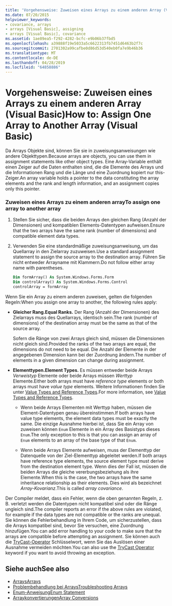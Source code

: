 ```yaml
---
title: 'Vorgehensweise: Zuweisen eines Arrays zu einem anderen Array (Visual Basic)'
ms.date: 07/20/2015
helpviewer_keywords:
- covariance, arrays
- arrays [Visual Basic], assigning
- arrays [Visual Basic], covariance
ms.assetid: 1ae89ea5-f292-4282-bcfc-e9b06b37fbd5
ms.openlocfilehash: a39888f19e5033a5c6622313fb7451d6463b2f7c
ms.sourcegitcommit: 2701302a99cafbe0d86d53d540eb0fa7e9b46b36
ms.translationtype: MT
ms.contentlocale: de-DE
ms.lasthandoff: 04/28/2019
ms.locfileid: "64858886"
---
```

# <a name="how-to-assign-one-array-to-another-array-visual-basic"></a><span data-ttu-id="97f6c-102">Vorgehensweise: Zuweisen eines Arrays zu einem anderen Array (Visual Basic)</span><span class="sxs-lookup"><span data-stu-id="97f6c-102">How to: Assign One Array to Another Array (Visual Basic)</span></span>

<span data-ttu-id="97f6c-103">Da Arrays Objekte sind, können Sie sie in zuweisungsanweisungen wie andere Objekttypen.</span><span class="sxs-lookup"><span data-stu-id="97f6c-103">Because arrays are objects, you can use them in assignment statements like other object types.</span></span> <span data-ttu-id="97f6c-104">Eine Array-Variable enthält einen Zeiger auf die Daten enthalten sind, die die Elemente des Arrays und die Informationen Rang und die Länge und eine Zuordnung kopiert nur this-Zeiger.</span><span class="sxs-lookup"><span data-stu-id="97f6c-104">An array variable holds a pointer to the data constituting the array elements and the rank and length information, and an assignment copies only this pointer.</span></span>

### <a name="to-assign-one-array-to-another-array"></a><span data-ttu-id="97f6c-105">Zuweisen eines Arrays zu einem anderen array</span><span class="sxs-lookup"><span data-stu-id="97f6c-105">To assign one array to another array</span></span>

1. <span data-ttu-id="97f6c-106">Stellen Sie sicher, dass die beiden Arrays den gleichen Rang (Anzahl der Dimensionen) und kompatiblen Elements-Datentypen aufweisen.</span><span class="sxs-lookup"><span data-stu-id="97f6c-106">Ensure that the two arrays have the same rank (number of dimensions) and compatible element data types.</span></span>

2. <span data-ttu-id="97f6c-107">Verwenden Sie eine standardmäßige zuweisungsanweisung, um das Quellarray in den Zielarray zuzuweisen.</span><span class="sxs-lookup"><span data-stu-id="97f6c-107">Use a standard assignment statement to assign the source array to the destination array.</span></span> <span data-ttu-id="97f6c-108">Führen Sie nicht entweder Arrayname mit Klammern.</span><span class="sxs-lookup"><span data-stu-id="97f6c-108">Do not follow either array name with parentheses.</span></span>

    ```vb
    Dim formArray() As System.Windows.Forms.Form
    Dim controlArray() As System.Windows.Forms.Control
    controlArray = formArray
    ```

<span data-ttu-id="97f6c-109">Wenn Sie ein Array zu einem anderen zuweisen, gelten die folgenden Regeln:</span><span class="sxs-lookup"><span data-stu-id="97f6c-109">When you assign one array to another, the following rules apply:</span></span>

- <span data-ttu-id="97f6c-110">**Gleicher Rang.**</span><span class="sxs-lookup"><span data-stu-id="97f6c-110">**Equal Ranks.**</span></span> <span data-ttu-id="97f6c-111">Der Rang (Anzahl der Dimensionen) des Zielarrays muss des Quellarrays, identisch sein.</span><span class="sxs-lookup"><span data-stu-id="97f6c-111">The rank (number of dimensions) of the destination array must be the same as that of the source array.</span></span>

  <span data-ttu-id="97f6c-112">Sofern die Ränge von zwei Arrays gleich sind, müssen die Dimensionen nicht gleich sind.</span><span class="sxs-lookup"><span data-stu-id="97f6c-112">Provided the ranks of the two arrays are equal, the dimensions do not need to be equal.</span></span> <span data-ttu-id="97f6c-113">Die Anzahl der Elemente in der angegebenen Dimension kann bei der Zuordnung ändern.</span><span class="sxs-lookup"><span data-stu-id="97f6c-113">The number of elements in a given dimension can change during assignment.</span></span>

- <span data-ttu-id="97f6c-114">**Elementtypen.**</span><span class="sxs-lookup"><span data-stu-id="97f6c-114">**Element Types.**</span></span> <span data-ttu-id="97f6c-115">Es müssen entweder beide Arrays *Verweistyp* Elemente oder beide Arrays müssen *Werttyp* Elemente.</span><span class="sxs-lookup"><span data-stu-id="97f6c-115">Either both arrays must have *reference type* elements or both arrays must have *value type* elements.</span></span> <span data-ttu-id="97f6c-116">Weitere Informationen finden Sie unter [Value Types and Reference Types](../../../../visual-basic/programming-guide/language-features/data-types/value-types-and-reference-types.md).</span><span class="sxs-lookup"><span data-stu-id="97f6c-116">For more information, see [Value Types and Reference Types](../../../../visual-basic/programming-guide/language-features/data-types/value-types-and-reference-types.md).</span></span>

  - <span data-ttu-id="97f6c-117">Wenn beide Arrays Elementen mit Werttyp haben, müssen die Element-Datentypen genau übereinstimmen.</span><span class="sxs-lookup"><span data-stu-id="97f6c-117">If both arrays have value type elements, the element data types must be exactly the same.</span></span> <span data-ttu-id="97f6c-118">Die einzige Ausnahme hierbei ist, dass Sie ein Array von zuweisen können `Enum` Elemente in ein Array des Basistyps dieses `Enum`.</span><span class="sxs-lookup"><span data-stu-id="97f6c-118">The only exception to this is that you can assign an array of `Enum` elements to an array of the base type of that `Enum`.</span></span>

  - <span data-ttu-id="97f6c-119">Wenn beide Arrays Elemente aufweisen, muss der Elementtyp der Datenquelle von der Ziel-Elementtyp abgeleitet werden.</span><span class="sxs-lookup"><span data-stu-id="97f6c-119">If both arrays have reference type elements, the source element type must derive from the destination element type.</span></span> <span data-ttu-id="97f6c-120">Wenn dies der Fall ist, müssen die beiden Arrays die gleiche vererbungsbeziehung als ihre Elemente.</span><span class="sxs-lookup"><span data-stu-id="97f6c-120">When this is the case, the two arrays have the same inheritance relationship as their elements.</span></span> <span data-ttu-id="97f6c-121">Dies wird als bezeichnet *Array-Kovarianz*.</span><span class="sxs-lookup"><span data-stu-id="97f6c-121">This is called *array covariance*.</span></span>

<span data-ttu-id="97f6c-122">Der Compiler meldet, dass ein Fehler, wenn die oben genannten Regeln, z. B. verletzt werden die Datentypen nicht kompatibel sind oder die Ränge ungleich sind.</span><span class="sxs-lookup"><span data-stu-id="97f6c-122">The compiler reports an error if the above rules are violated, for example if the data types are not compatible or the ranks are unequal.</span></span> <span data-ttu-id="97f6c-123">Sie können die Fehlerbehandlung in Ihrem Code, um sicherzustellen, dass die Arrays kompatibel sind, bevor Sie versuchen, eine Zuordnung hinzufügen.</span><span class="sxs-lookup"><span data-stu-id="97f6c-123">You can add error handling to your code to make sure that the arrays are compatible before attempting an assignment.</span></span> <span data-ttu-id="97f6c-124">Sie können auch die [TryCast-Operator](../../../../visual-basic/language-reference/operators/trycast-operator.md) Schlüsselwort, wenn Sie das Auslösen einer Ausnahme vermeiden möchten.</span><span class="sxs-lookup"><span data-stu-id="97f6c-124">You can also use the [TryCast Operator](../../../../visual-basic/language-reference/operators/trycast-operator.md) keyword if you want to avoid throwing an exception.</span></span>

## <a name="see-also"></a><span data-ttu-id="97f6c-125">Siehe auch</span><span class="sxs-lookup"><span data-stu-id="97f6c-125">See also</span></span>

- [<span data-ttu-id="97f6c-126">Arrays</span><span class="sxs-lookup"><span data-stu-id="97f6c-126">Arrays</span></span>](../../../../visual-basic/programming-guide/language-features/arrays/index.md)
- [<span data-ttu-id="97f6c-127">Problembehandlung bei Arrays</span><span class="sxs-lookup"><span data-stu-id="97f6c-127">Troubleshooting Arrays</span></span>](../../../../visual-basic/programming-guide/language-features/arrays/troubleshooting-arrays.md)
- [<span data-ttu-id="97f6c-128">Enum-Anweisung</span><span class="sxs-lookup"><span data-stu-id="97f6c-128">Enum Statement</span></span>](../../../../visual-basic/language-reference/statements/enum-statement.md)
- [<span data-ttu-id="97f6c-129">Arraykonvertierungen</span><span class="sxs-lookup"><span data-stu-id="97f6c-129">Array Conversions</span></span>](../../../../visual-basic/programming-guide/language-features/data-types/array-conversions.md)
